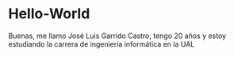 # Hello-World
Buenas, me llamo José Luis Garrido Castro, tengo 20 años y estoy estudiando la carrera de ingeniería informática en la UAL
